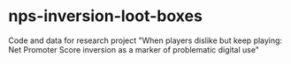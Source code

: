 # nps-inversion-loot-boxes
Code and data for research project "When players dislike but keep playing: Net Promoter Score inversion as a marker of problematic digital use"
